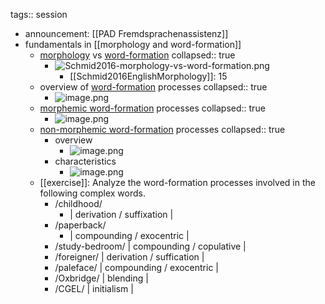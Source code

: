 tags:: session

- announcement: [[PAD Fremdsprachenassistenz]]
- fundamentals in [[morphology and word-formation]]
	- [morphology]([[morphology]]) vs [word-formation]([[word-formation]])
	  collapsed:: true
		- ![Schmid2016-morphology-vs-word-formation.png](../assets/Schmid2016-morphology-vs-word-formation_1683625984509_0.png)
			- [[Schmid2016EnglishMorphology]]: 15
	- overview of [word-formation]([[word-formation]]) processes
	  collapsed:: true
		- ![image.png](../assets/image_1683626111160_0.png)
	- [morphemic word-formation]([[word-formation/morphemic]]) processes
	  collapsed:: true
		- ![image.png](../assets/image_1683626164237_0.png)
	- [non-morphemic word-formation]([[word-formation/non-morphemic]]) processes
	  collapsed:: true
		- overview
			- ![image.png](../assets/image_1683626221693_0.png)
		- characteristics
			- ![image.png](../assets/image_1683626362589_0.png)
	- [[exercise]]: Analyze the word-formation processes involved in the following complex words.
		- /childhood/
			- | derivation / suffixation |
		- /paperback/
			- | compounding / exocentric |
		- /study-bedroom/
		| compounding / copulative |
		- /foreigner/
    | derivation / suffication |
		- /paleface/
    | compounding / exocentric |
		- /Oxbridge/
    | blending                 |
		- /CGEL/
    | initialism               |
